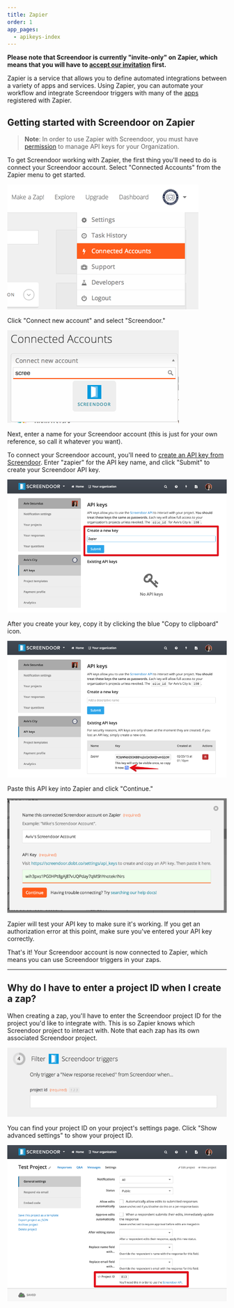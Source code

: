 ```yaml
---
title: Zapier
order: 1
app_pages:
  - apikeys-index
---
```


**Please note that Screendoor is currently "invite-only" on Zapier, which means that you will have to [accept our invitation](https://zapier.com/developer/invite/11164/f7c39187582faf14fb803d66cc8500b7/) first.**

Zapier is a service that allows you to define automated integrations between a variety of apps and services. Using Zapier, you can automate your workflow and integrate Screendoor triggers with many of the [apps](https://zapier.com/zapbook/) registered with Zapier.

## Getting started with Screendoor on Zapier

> **Note**: In order to use Zapier with Screendoor, you must have [permission](/articles/dashboard/accounts/managing_users.html#managing-user-permissions) to manage API keys for your Organization.

To get Screendoor working with Zapier, the first thing you'll need to do is connect your Screendoor account. Select "Connected Accounts" from the Zapier menu to get started.

![connected accounts](../images/connected_accounts.png)

Click "Connect new account" and select "Screendoor."

![connect account](../images/connect_account.png)

Next, enter a name for your Screendoor account (this is just for your own reference, so call it whatever you want).

To connect your Screendoor account, you'll need to [create an API key from Screendoor](https://screendoor.dobt.co/settings/api_keys). Enter "zapier" for the API key name, and click "Submit" to create your Screendoor API key.

![create api key](../images/create_api_key.png)

After you create your key, copy it by clicking the blue "Copy to clipboard" icon.

![copy api key](../images/copy_api_key.png)

Paste this API key into Zapier and click "Continue."

![paste api key](../images/paste_api_key.png)

Zapier will test your API key to make sure it's working. If you get an authorization error at this point, make sure you've entered your API key correctly.

That's it! Your Screendoor account is now connected to Zapier, which means you can use Screendoor triggers in your zaps.

---

## Why do I have to enter a project ID when I create a zap?

When creating a zap, you'll have to enter the Screendoor project ID for the project you'd like to integrate with. This is so Zapier knows which Screendoor project to interact with. Note that each zap has its own associated Screendoor project.

![zapier project id](../images/zapier_project_id.png)

You can find your project ID on your project's settings page. Click "Show advanced settings" to show your project ID.

![screendoor project id](../images/project_id.png)
